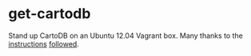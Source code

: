 get-cartodb
===========

Stand up CartoDB on an Ubuntu 12.04 Vagrant box.
Many thanks to the [instructions](https://gist.github.com/ericmagnuson/5853638) [followed](https://gist.github.com/arjendk/6080388).

